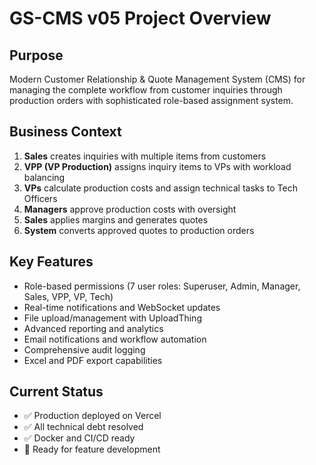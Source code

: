 # GS-CMS v05 Project Overview

## Purpose
Modern Customer Relationship & Quote Management System (CMS) for managing the complete workflow from customer inquiries through production orders with sophisticated role-based assignment system.

## Business Context
1. **Sales** creates inquiries with multiple items from customers
2. **VPP (VP Production)** assigns inquiry items to VPs with workload balancing
3. **VPs** calculate production costs and assign technical tasks to Tech Officers
4. **Managers** approve production costs with oversight
5. **Sales** applies margins and generates quotes
6. **System** converts approved quotes to production orders

## Key Features
- Role-based permissions (7 user roles: Superuser, Admin, Manager, Sales, VPP, VP, Tech)
- Real-time notifications and WebSocket updates
- File upload/management with UploadThing
- Advanced reporting and analytics
- Email notifications and workflow automation
- Comprehensive audit logging
- Excel and PDF export capabilities

## Current Status
- ✅ Production deployed on Vercel
- ✅ All technical debt resolved
- ✅ Docker and CI/CD ready
- 🔄 Ready for feature development